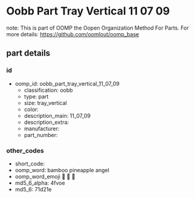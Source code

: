 # Oobb Part Tray Vertical 11 07 09  

note: This is part of OOMP the Oopen Organization Method For Parts. For more details: https://github.com/oomlout/oomp_base

##  part details





### id
* oomp_id: oobb_part_tray_vertical_11_07_09
  * classification: oobb
  * type: part
  * size: tray_vertical
  * color: 
  * description_main: 11_07_09
  * description_extra: 
  * manufacturer: 
  * part_number: 

### other_codes
* short_code: 
* oomp_word: bamboo pineapple angel
* oomp_word_emoji :bamboo: :pineapple: :angel:
* md5_6_alpha: 4fvoe
* md5_6: 71d21e